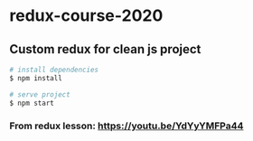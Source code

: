 # redux-course-2020

## Custom redux for clean js project

```bash
# install dependencies
$ npm install

# serve project
$ npm start
```

### From redux lesson: https://youtu.be/YdYyYMFPa44
